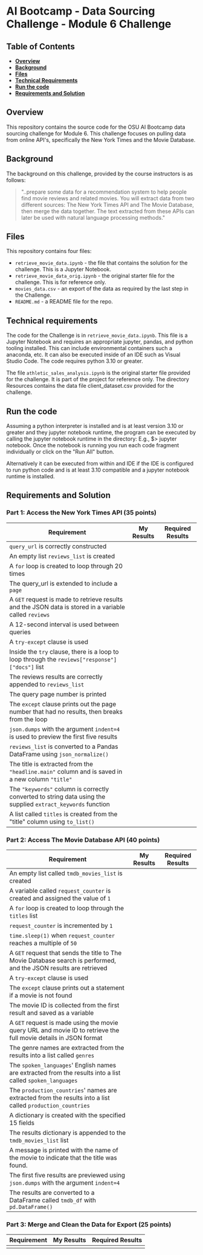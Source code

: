 # AI Bootcamp - Data Sourcing Challenge - Module 6 Challenge

## Table of Contents
*  [**Overview**](#overview)
*  [**Background**](#background)
*  [**Files**](#files)
*  [**Technical Requirements**](#technical-requirements)
*  [**Run the code**](#run-the-code)
*  [**Requirements and Solution**](#requirements-and-solution)

## Overview
This repository contains the source code for the OSU AI Bootcamp data sourcing challenge for Module 6. This challenge focuses on pulling data from online API's, specifically the New York Times and the Movie Database.

## Background
The background on this challenge, provided by the course instructors is as follows:
>"..prepare some data for a recommendation system to help people find movie reviews and related movies. You will extract data from two different sources: The New York Times API and The Movie Database, then merge the data together. The text extracted from these APIs can later be used with natural language processing methods."

## Files
This repository contains four files:
* `retrieve_movie_data.ipynb` - the file that contains the solution for the challenge. This is a Jupyter Notebook.
* `retrieve_movie_data_orig.ipynb` - the original starter file for the challenge. This is for reference only.
* `movies_data.csv` - an export of the data as required by the last step in the Challenge.
* `README.md` - a README file for the repo.

## Technical requirements
The code for the Challenge is in `retrieve_movie_data.ipynb`. This file is a Jupyter Notebook and requires an appropriate jupyter, pandas, and python tooling installed. This can include environmental containers such a anaconda, etc. It can also be executed inside of an IDE such as Visual Studio Code. The code requires python 3.10 or greater.

The file `athletic_sales_analysis.ipynb` is the original starter file provided for the challenge. It is part of the project for reference only. The directory Resources contains the data file client_dataset.csv provided for the challenge.

## Run the code
Assuming a python interpreter is installed and is at least version 3.10 or greater and they jupyter notebook runtime, the program can be executed by calling the jupyter notebook runtime in the directory: E.g., $> jupyter notebook. Once the notebook is running you run each code fragment individually or click on the "Run All" button.

Alternatively it can be executed from within and IDE if the IDE is configured to run python code and is at least 3.10 compatible and a jupyter notebook runtime is installed.

## Requirements and Solution
### Part 1: Access the New York Times API (35 points)
| Requirement | My Results | Required Results |
| ----------- | ---------- | ---------------- |
| `query_url` is correctly constructed | | |
| An empty list `reviews_list` is created| | |
| A `for` loop is created to loop through 20 times | | |
| The query_url is extended to include a `page` | | |
| A `GET` request is made to retrieve results and the JSON data is stored in a variable called `reviews` | | |
| A 12-second interval is used between queries | | |
| A `try-except` clause is used | | |
| Inside the `try` clause, there is a loop to loop through the `reviews["response"]["docs"]` list | | |
|  The reviews results are correctly appended to `reviews_list` | | |
| The query page number is printed | | |
| The `except` clause prints out the page number that had no results, then breaks from the loop | | |
| `json.dumps` with the argument `indent=4` is used to preview the first five results | | |
| `reviews_list` is converted to a Pandas DataFrame using `json_normalize()` | | |
| The title is extracted from the `"headline.main"` column and is saved in a new column `"title"` | | |
| The `"keywords"` column is correctly converted to string data using the supplied `extract_keywords` function | | |
| A list called `titles` is created from the "title" column using `to_list()` | | |


### Part 2: Access The Movie Database API (40 points)
| Requirement | My Results | Required Results |
| ----------- | ---------- | ---------------- |
| An empty list called `tmdb_movies_list` is created | | |
| A variable called `request_counter` is created and assigned the value of `1` | | |
| A `for` loop is created to loop through the `titles` list | | |
| `request_counter` is incremented by `1` | | |
| `time.sleep(1)` when `request_counter` reaches a multiple of `50` | | |
| A `GET` request that sends the title to The Movie Database search is performed, and the JSON results are retrieved | | |
| A `try-except` clause is used | | |
| The `except` clause prints out a statement if a movie is not found | | |
| The movie ID is collected from the first result and saved as a variable | | |
| A `GET` request is made using the movie query URL and movie ID to retrieve the full movie details in JSON format | | |
| The genre names are extracted from the results into a list called `genres` | | |
| The `spoken_languages`' English names are extracted from the results into a list called `spoken_languages` | | |
| The `production_countries`' names are extracted from the results into a list called `production_countries` | | |
| A dictionary is created with the specified 15 fields | | |
| The results dictionary is appended to the `tmdb_movies_list` list | | |
| A message is printed with the name of the movie to indicate that the title was found. | | |
| The first five results are previewed using `json.dumps` with the argument `indent=4` | | |
| The results are converted to a DataFrame called `tmdb_df` with `pd.DataFrame()` | | |


### Part 3: Merge and Clean the Data for Export (25 points)
| Requirement | My Results | Required Results |
| ----------- | ---------- | ---------------- |
| | | |
